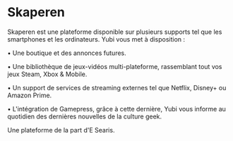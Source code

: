 # Skaperen

 Skaperen est une plateforme disponible sur plusieurs supports tel que les smartphones et les ordinateurs. Yubi vous met à disposition :

• Une boutique et des annonces futures.

• Une bibliothèque de jeux-vidéos multi-plateforme, rassemblant tout vos jeux Steam, Xbox & Mobile.

• Un support de services de streaming externes tel que Netflix, Disney+ ou Amazon Prime.

• L'intégration de Gamepress, grâce à cette dernière, Yubi vous informe au quotidien des dernières nouvelles de la culture geek.

Une plateforme de la part d'E Searis.
